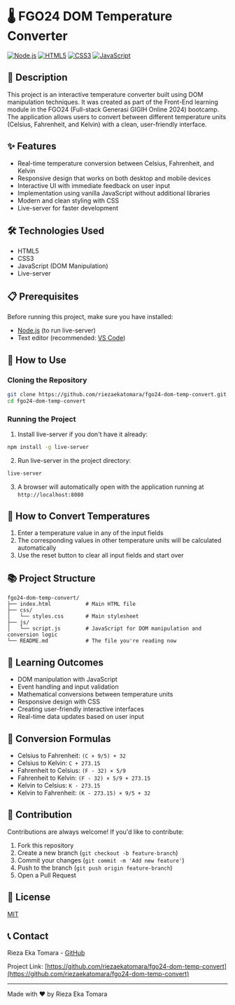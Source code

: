 # 🌡️ FGO24 DOM Temperature Converter

[![Node.js](https://img.shields.io/badge/Node.js-43853D?style=for-the-badge&logo=node.js&logoColor=white)](https://nodejs.org/)
[![HTML5](https://img.shields.io/badge/HTML5-E34F26?style=for-the-badge&logo=html5&logoColor=white)](https://developer.mozilla.org/en-US/docs/Web/HTML)
[![CSS3](https://img.shields.io/badge/CSS3-1572B6?style=for-the-badge&logo=css3&logoColor=white)](https://developer.mozilla.org/en-US/docs/Web/CSS)
[![JavaScript](https://img.shields.io/badge/JavaScript-F7DF1E?style=for-the-badge&logo=javascript&logoColor=black)](https://developer.mozilla.org/en-US/docs/Web/JavaScript)

## 📝 Description

This project is an interactive temperature converter built using DOM manipulation techniques. It was created as part of the Front-End learning module in the FGO24 (Full-stack Generasi GIGIH Online 2024) bootcamp. The application allows users to convert between different temperature units (Celsius, Fahrenheit, and Kelvin) with a clean, user-friendly interface.

## ✨ Features

- Real-time temperature conversion between Celsius, Fahrenheit, and Kelvin
- Responsive design that works on both desktop and mobile devices
- Interactive UI with immediate feedback on user input
- Implementation using vanilla JavaScript without additional libraries
- Modern and clean styling with CSS
- Live-server for faster development

## 🛠️ Technologies Used

- HTML5
- CSS3
- JavaScript (DOM Manipulation)
- Live-server

## 📋 Prerequisites

Before running this project, make sure you have installed:

- [Node.js](https://nodejs.org/) (to run live-server)
- Text editor (recommended: [VS Code](https://code.visualstudio.com/))

## 🚀 How to Use

### Cloning the Repository

```bash
git clone https://github.com/riezaekatomara/fgo24-dom-temp-convert.git
cd fgo24-dom-temp-convert
```

### Running the Project

1. Install live-server if you don't have it already:

```bash
npm install -g live-server
```

2. Run live-server in the project directory:

```bash
live-server
```

3. A browser will automatically open with the application running at `http://localhost:8080`

## 🔄 How to Convert Temperatures

1. Enter a temperature value in any of the input fields
2. The corresponding values in other temperature units will be calculated automatically
3. Use the reset button to clear all input fields and start over

## 📚 Project Structure

```
fgo24-dom-temp-convert/
├── index.html           # Main HTML file
├── css/
│   └── styles.css       # Main stylesheet
├── js/
│   └── script.js        # JavaScript for DOM manipulation and conversion logic
└── README.md            # The file you're reading now
```

## 🧠 Learning Outcomes

- DOM manipulation with JavaScript
- Event handling and input validation
- Mathematical conversions between temperature units
- Responsive design with CSS
- Creating user-friendly interactive interfaces
- Real-time data updates based on user input

## 🧮 Conversion Formulas

- Celsius to Fahrenheit: `(C × 9/5) + 32`
- Celsius to Kelvin: `C + 273.15`
- Fahrenheit to Celsius: `(F - 32) × 5/9`
- Fahrenheit to Kelvin: `(F - 32) × 5/9 + 273.15`
- Kelvin to Celsius: `K - 273.15`
- Kelvin to Fahrenheit: `(K - 273.15) × 9/5 + 32`

## 🔄 Contribution

Contributions are always welcome! If you'd like to contribute:

1. Fork this repository
2. Create a new branch (`git checkout -b feature-branch`)
3. Commit your changes (`git commit -m 'Add new feature'`)
4. Push to the branch (`git push origin feature-branch`)
5. Open a Pull Request

## 📜 License

[MIT](https://choosealicense.com/licenses/mit/)

## 📞 Contact

Rieza Eka Tomara - [GitHub](https://github.com/riezaekatomara)

Project Link: [https://github.com/riezaekatomara/fgo24-dom-temp-convert](https://github.com/riezaekatomara/fgo24-dom-temp-convert)

---

Made with ❤️ by Rieza Eka Tomara
